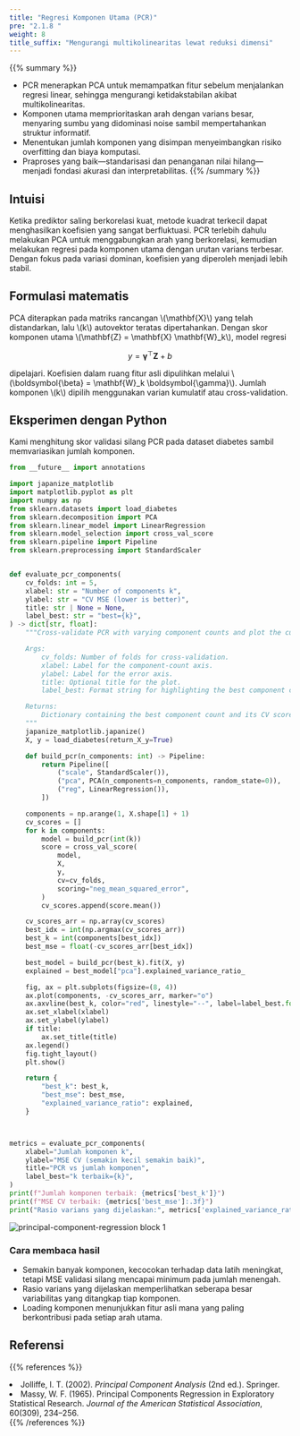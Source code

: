 ```yaml
---
title: "Regresi Komponen Utama (PCR)"
pre: "2.1.8 "
weight: 8
title_suffix: "Mengurangi multikolinearitas lewat reduksi dimensi"
---
```


{{% summary %}}
- PCR menerapkan PCA untuk memampatkan fitur sebelum menjalankan regresi linear, sehingga mengurangi ketidakstabilan akibat multikolinearitas.
- Komponen utama memprioritaskan arah dengan varians besar, menyaring sumbu yang didominasi noise sambil mempertahankan struktur informatif.
- Menentukan jumlah komponen yang disimpan menyeimbangkan risiko overfitting dan biaya komputasi.
- Praproses yang baik—standarisasi dan penanganan nilai hilang—menjadi fondasi akurasi dan interpretabilitas.
{{% /summary %}}

## Intuisi
Ketika prediktor saling berkorelasi kuat, metode kuadrat terkecil dapat menghasilkan koefisien yang sangat berfluktuasi. PCR terlebih dahulu melakukan PCA untuk menggabungkan arah yang berkorelasi, kemudian melakukan regresi pada komponen utama dengan urutan varians terbesar. Dengan fokus pada variasi dominan, koefisien yang diperoleh menjadi lebih stabil.

## Formulasi matematis
PCA diterapkan pada matriks rancangan \\(\mathbf{X}\\) yang telah distandarkan, lalu \\(k\\) autovektor teratas dipertahankan. Dengan skor komponen utama \\(\mathbf{Z} = \mathbf{X} \mathbf{W}_k\\), model regresi

$$
y = \boldsymbol{\gamma}^\top \mathbf{Z} + b
$$

dipelajari. Koefisien dalam ruang fitur asli dipulihkan melalui \\(\boldsymbol{\beta} = \mathbf{W}_k \boldsymbol{\gamma}\\). Jumlah komponen \\(k\\) dipilih menggunakan varian kumulatif atau cross-validation.

## Eksperimen dengan Python
Kami menghitung skor validasi silang PCR pada dataset diabetes sambil memvariasikan jumlah komponen.

```python
from __future__ import annotations

import japanize_matplotlib
import matplotlib.pyplot as plt
import numpy as np
from sklearn.datasets import load_diabetes
from sklearn.decomposition import PCA
from sklearn.linear_model import LinearRegression
from sklearn.model_selection import cross_val_score
from sklearn.pipeline import Pipeline
from sklearn.preprocessing import StandardScaler


def evaluate_pcr_components(
    cv_folds: int = 5,
    xlabel: str = "Number of components k",
    ylabel: str = "CV MSE (lower is better)",
    title: str | None = None,
    label_best: str = "best={k}",
) -> dict[str, float]:
    """Cross-validate PCR with varying component counts and plot the curve.

    Args:
        cv_folds: Number of folds for cross-validation.
        xlabel: Label for the component-count axis.
        ylabel: Label for the error axis.
        title: Optional title for the plot.
        label_best: Format string for highlighting the best component count.

    Returns:
        Dictionary containing the best component count and its CV score.
    """
    japanize_matplotlib.japanize()
    X, y = load_diabetes(return_X_y=True)

    def build_pcr(n_components: int) -> Pipeline:
        return Pipeline([
            ("scale", StandardScaler()),
            ("pca", PCA(n_components=n_components, random_state=0)),
            ("reg", LinearRegression()),
        ])

    components = np.arange(1, X.shape[1] + 1)
    cv_scores = []
    for k in components:
        model = build_pcr(int(k))
        score = cross_val_score(
            model,
            X,
            y,
            cv=cv_folds,
            scoring="neg_mean_squared_error",
        )
        cv_scores.append(score.mean())

    cv_scores_arr = np.array(cv_scores)
    best_idx = int(np.argmax(cv_scores_arr))
    best_k = int(components[best_idx])
    best_mse = float(-cv_scores_arr[best_idx])

    best_model = build_pcr(best_k).fit(X, y)
    explained = best_model["pca"].explained_variance_ratio_

    fig, ax = plt.subplots(figsize=(8, 4))
    ax.plot(components, -cv_scores_arr, marker="o")
    ax.axvline(best_k, color="red", linestyle="--", label=label_best.format(k=best_k))
    ax.set_xlabel(xlabel)
    ax.set_ylabel(ylabel)
    if title:
        ax.set_title(title)
    ax.legend()
    fig.tight_layout()
    plt.show()

    return {
        "best_k": best_k,
        "best_mse": best_mse,
        "explained_variance_ratio": explained,
    }



metrics = evaluate_pcr_components(
    xlabel="Jumlah komponen k",
    ylabel="MSE CV (semakin kecil semakin baik)",
    title="PCR vs jumlah komponen",
    label_best="k terbaik={k}",
)
print(f"Jumlah komponen terbaik: {metrics['best_k']}")
print(f"MSE CV terbaik: {metrics['best_mse']:.3f}")
print("Rasio varians yang dijelaskan:", metrics['explained_variance_ratio'])

```

![principal-component-regression block 1](/images/basic/regression/principal-component-regression_block01_id.png)

### Cara membaca hasil
- Semakin banyak komponen, kecocokan terhadap data latih meningkat, tetapi MSE validasi silang mencapai minimum pada jumlah menengah.
- Rasio varians yang dijelaskan memperlihatkan seberapa besar variabilitas yang ditangkap tiap komponen.
- Loading komponen menunjukkan fitur asli mana yang paling berkontribusi pada setiap arah utama.

## Referensi
{{% references %}}
<li>Jolliffe, I. T. (2002). <i>Principal Component Analysis</i> (2nd ed.). Springer.</li>
<li>Massy, W. F. (1965). Principal Components Regression in Exploratory Statistical Research. <i>Journal of the American Statistical Association</i>, 60(309), 234–256.</li>
{{% /references %}}
